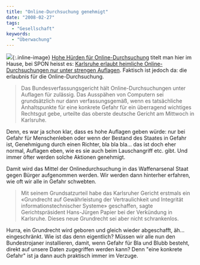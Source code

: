 ```yaml
---
title: "Online-Durchsuchung genehmigt"
date: "2008-02-27"
tags:
  - "Gesellschaft"
keywords:
  - "Überwachung"
---
```


![](/images/codecandies/Tombstone_Konrad_Wolf.jpg){:.inline-image} [Hohe Hürden für Online-Durchsuchung](http://www.zeit.de/online/2008/09/online-durchsuchung-urteil) titelt man hier im Hause, bei SPON heisst es: [Karlsruhe erlaubt heimliche Online-Durchsuchungen nur unter strengen Auflagen](http://www.spiegel.de/politik/deutschland/0,1518,538061,00.html). Faktisch ist jedoch da: die erlaubnis für die Online-Durchsuchung.

> Das Bundesverfassungsgericht hält Online-Durchsuchungen unter Auflagen für zulässig. Das Ausspähen von Computern sei grundsätzlich nur dann verfassungsgemäß, wenn es tatsächliche Anhaltspunkte für eine konkrete Gefahr für ein überragend wichtiges Rechtsgut gebe, urteilte das oberste deutsche Gericht am Mittwoch in Karlsruhe.

Denn, es war ja schon klar, dass es hohe Auflagen geben würde: nur bei Gefahr für Menschenleben oder wenn der Bestand des Staates in Gefahr ist, Genehmigung durch einen Richter, bla bla bla… das ist doch eher normal, Auflagen eben, wie es sie auch beim Lauschangriff etc. gibt. Und immer öfter werden solche Aktionen genehmigt.

Damit wird das Mittel der Onlinedurchsuchung in das Waffenarsenal Staat gegen Bürger aufgenommen werden. Wir werden dann hinterher erfahren, wie oft wir alle in Gefahr schwebten.

> Mit seinem Grundsatzurteil habe das Karlsruher Gericht erstmals ein «Grundrecht auf Gewährleistung der Vertraulichkeit und Integrität informationstechnischer Systeme» geschaffen, sagte Gerichtspräsident Hans-Jürgen Papier bei der Verkündung in Karlsruhe. Dieses neue Grundrecht sei aber nicht schrankenlos.

Hurra, ein Grundrecht wird geboren und gleich wieder abgeschafft, äh… eingeschränkt. Wie ist das denn eigentlich? Müssen wir alle nun den Bundestrojaner installieren, damit, wenn Gefahr für Bla und Blubb besteht, direkt auf unsere Daten zugegriffen werden kann? Denn "eine konkrete Gefahr" ist ja dann auch praktisch immer im Verzuge.

